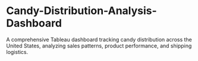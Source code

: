 # Candy-Distribution-Analysis-Dashboard
A comprehensive Tableau dashboard tracking candy distribution across the United States, analyzing sales patterns, product performance, and shipping logistics.
